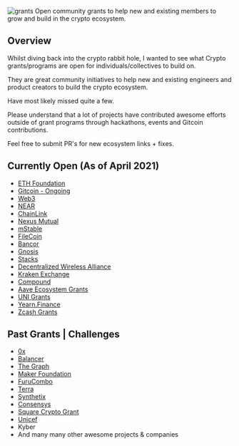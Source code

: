 ![grants](https://user-images.githubusercontent.com/16810128/113799579-f3ca5700-971a-11eb-81ca-6e339c7d577a.png)
Open community grants to help new and existing members to grow and build in the crypto ecosystem.

## Overview
Whilst diving back into the crypto rabbit hole, I wanted to see what Crypto grants/programs are open for individuals/collectives to build on.

They are great community initiatives to help new and existing engineers and product creators to build the crypto ecosystem. 

Have most likely missed quite a few. 

Please understand that a lot of projects have contributed awesome efforts outside of grant programs through hackathons, events and Gitcoin contributions. 

Feel free to submit PR's for new ecosystem links + fixes.

## Currently Open (As of April 2021)
- [ETH Foundation](https://esp.ethereum.foundation/en/)
- [Gitcoin - Ongoing](https://gitcoin.co/grants/)
- [Web3](https://docs.onflow.org/)
- [NEAR](https://near.org/grants/)
- [ChainLink](https://chain.link/community/grants)
- [Nexus Mutual](https://medium.com/nexus-mutual/our-community-grants-programme-is-live-cd4b10451405)
- [mStable](https://github.com/mstable/mStable-dev-grants)
- [FileCoin](https://grants.filecoin.io/)
- [Bancor](https://support.bancor.network/hc/en-us/articles/360010458140-Developer-Grant-Program-)
- [Gnosis](https://github.com/gnosis/GECO)
- [Stacks](https://github.com/stacksgov/Stacks-Grants)
- [Decentralized Wireless Alliance](https://dewialliance.medium.com/launching-the-dewi-grant-program-9410310129bf)
- [Kraken Exchange](https://www.kraken.com/en-us/features/grants)
- [Compound](https://compoundgrants.org/)
- [Aave Ecosystem Grants](https://medium.com/aave/aave-ecosystem-grants-round-2-33e7ffed7933)
- [UNI Grants](https://www.notion.so/Welcome-to-UNI-Grants-6e3e84967a984a5fb127ae749649ddc9)
- [Yearn.Finance](https://gov.yearn.finance/t/september-grants-announcement/7044)
- [Zcash Grants](https://grants.zfnd.org/)

## Past Grants | Challenges
- [0x](https://0x.org/eap)
- [Balancer](https://medium.com/balancer-protocol/batch-2-of-balancer-ecosystem-fund-grants-is-now-available-c6b1bf567483)
- [The Graph](https://thegraph.com/blog/wave-one-funding)
- [Maker Foundation](https://funding.makerdao.com/)
- [FuruCombo](https://medium.com/furucombo/furucombo-creative-challenge-9-000-in-prizes-7b7c0a9451ca)
- [Terra](https://medium.com/terra-money/introducing-terra-ecosystem-grants-bd84b584e279)
- [Synthetix](https://blog.synthetix.io/synthetix-grantsdao/)
- [Consensys](https://www.consensys.net/grants)
- [Square Crypto Grant](https://medium.com/@squarecrypto/square-crypto-grants-for-everybody-93d614f5fd0e#:~:text=We%20support%20bitcoin%20by%20building,grants%20to%20BTCPayServer%20and%20ZmnSCPxj.)
- [Unicef](https://www.unicef.org/innovation/applyBlockchainCrypto)
- Kyber
- And many many other awesome projects & companies
